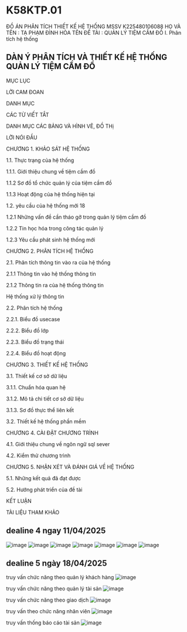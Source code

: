 # K58KTP.01
ĐỒ ÁN PHÂN TÍCH THIẾT KẾ HỆ THỐNG MSSV K225480106088 HỌ VÀ TÊN : TẠ PHẠM ĐÌNH HÒA TÊN ĐỀ TÀI : QUẢN LÝ TIỆM CẦM ĐỒ
I. Phân tích hệ thống
## DÀN Ý PHÂN TÍCH VÀ THIẾT KẾ HỆ THỐNG QUẢN LÝ TIỆM CẦM ĐỒ
MỤC LỤC	

LỜI CAM ĐOAN	 

DANH MỤC 

CÁC TỪ VIẾT TẮT 

DANH MỤC CÁC BẢNG VÀ HÌNH VẼ, ĐỒ THị 

LỜI NÓI ĐẦU 

CHƯƠNG 1. KHẢO SÁT HỆ THỐNG 

1.1. Thực trạng của hệ thống 

1.1.1. Giới thiệu chung về tiệm cầm đồ 

1.1.2 Sơ đồ tổ chức quản lý của tiệm cầm đồ 

1.1.3 Hoạt động của hệ thống hiện tại 

1.2. yêu cầu của hệ thống mới	18 

1.2.1 Những vấn đề cần tháo gỡ trong quản lý tiệm cầm đồ 

1.2.2 Tin học hóa trong công tác quản lý 

1.2.3 Yêu cầu phát sinh hệ thống mới 

CHƯƠNG 2. PHÂN TÍCH HỆ THỐNG

2.1. Phân tích thông tin vào ra của hệ thống 

2.1.1 Thông tin vào hệ thống thông tin 

2.1.2 Thông tin ra của hệ thống thông tin 

Hệ thống xử lý thông tin 

2.2.	Phân tích hệ thống 

2.2.1.	Biểu đồ usecase 
 
2.2.2.	Biểu đồ lớp	

2.2.3.	Biểu đồ trạng thái

2.2.4.	Biểu đồ hoạt động	

CHƯƠNG 3. THIẾT KẾ HỆ THỐNG 

3.1. Thiết kế cơ sở dữ liệu 

3.1.1. Chuẩn hóa quan hệ 

3.1.2. Mô tả chi tiết cơ sở dữ liệu 

3.1.3. Sơ đồ thực thể liên kết 

3.2. Thiết kế hệ thống phần mềm 

CHƯƠNG 4. CÀI ĐẶT CHƯƠNG TRÌNH

4.1. Giới thiệu chung về ngôn ngữ sql sever

4.2. Kiểm thử chương trình

CHƯƠNG 5. NHẬN XÉT VÀ ĐÁNH GIÁ VỀ HỆ THỐNG 

5.1. Những kết quả đã đạt được

5.2. Hướng phát triển của đề tài	

KẾT LUẬN

TÀI LIỆU THAM KHẢO	

## dealine 4 ngay 11/04/2025
![image](https://github.com/user-attachments/assets/67f122d1-83f1-40cf-8ec7-5b5e7f0d80d1)
![image](https://github.com/user-attachments/assets/bb123e45-7974-4d4c-8425-8a7d51a276f6)
![image](https://github.com/user-attachments/assets/2d65b628-4d1d-4e8c-8ab5-88d50296fb87)
![image](https://github.com/user-attachments/assets/1ffd52b8-a529-414a-aea9-6a0f7f24537e)
![image](https://github.com/user-attachments/assets/d28460d3-f508-4678-9a9e-5c30e996d61e)
![image](https://github.com/user-attachments/assets/1669a8db-6108-436a-a074-2d8a101df980)
![image](https://github.com/user-attachments/assets/1306b522-2e11-4461-a845-f7299430c74d)

## dealine 5 ngày 18/04/2025
truy vấn chức năng theo quản lý khách hàng 
![image](https://github.com/user-attachments/assets/e4b9501a-3916-422d-8b2b-296b94816726)

truy vấn chức năng theo quản lý tài sản
![image](https://github.com/user-attachments/assets/dc00fc61-e29c-4475-86ed-7b61c09d2112)

truy vấn chức năng theo giao dịch 
![image](https://github.com/user-attachments/assets/4c9f732a-3316-411e-89e2-55e5ed5cb163)

truy vấn theo chức năng nhân viên
![image](https://github.com/user-attachments/assets/416fe40f-0a51-4036-b381-2168cd7dfe2f)

truy vấn thống báo cáo tài sản
![image](https://github.com/user-attachments/assets/4e0690b6-f2cb-4e70-8491-3c65e89c0258)









